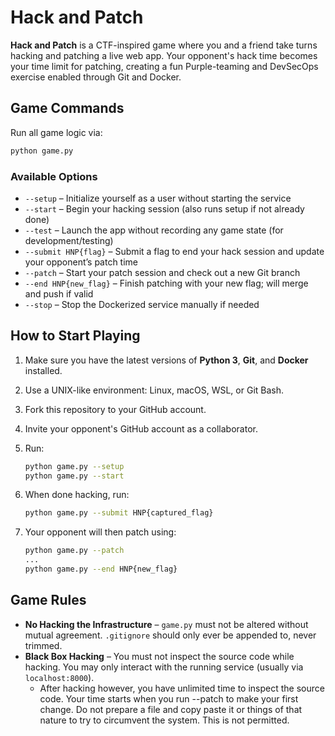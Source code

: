 # Hack and Patch

**Hack and Patch** is a CTF-inspired game where you and a friend take turns hacking and patching a live web app. Your opponent's hack time becomes your time limit for patching, creating a fun Purple-teaming and DevSecOps exercise enabled through Git and Docker.

## Game Commands

Run all game logic via:

```bash
python game.py
```

### Available Options

* `--setup` – Initialize yourself as a user without starting the service
* `--start` – Begin your hacking session (also runs setup if not already done)
* `--test` – Launch the app without recording any game state (for development/testing)
* `--submit HNP{flag}` – Submit a flag to end your hack session and update your opponent’s patch time
* `--patch` – Start your patch session and check out a new Git branch
* `--end HNP{new_flag}` – Finish patching with your new flag; will merge and push if valid
* `--stop` – Stop the Dockerized service manually if needed

## How to Start Playing

1. Make sure you have the latest versions of **Python 3**, **Git**, and **Docker** installed.

2. Use a UNIX-like environment: Linux, macOS, WSL, or Git Bash.

3. Fork this repository to your GitHub account.

4. Invite your opponent's GitHub account as a collaborator.

5. Run:

   ```bash
   python game.py --setup
   python game.py --start
   ```

6. When done hacking, run:

   ```bash
   python game.py --submit HNP{captured_flag}
   ```

7. Your opponent will then patch using:

   ```bash
   python game.py --patch
   ...
   python game.py --end HNP{new_flag}
   ```

## Game Rules

* **No Hacking the Infrastructure** – `game.py` must not be altered without mutual agreement. `.gitignore` should only ever be appended to, never trimmed.
* **Black Box Hacking** – You must not inspect the source code while hacking. You may only interact with the running service (usually via `localhost:8000`).
    - After hacking however, you have unlimited time to inspect the source code. Your time starts when you run --patch to make your first change. Do not prepare a file and copy paste it or things of that nature to try to circumvent the system. This is not permitted.

```
